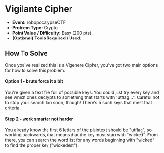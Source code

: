  # Vigilante Cipher
 * **Event:** robopocalypseCTF
 * **Problem Type:** Crypto
 * **Point Value / Difficulty:** Easy (200 pts)
 * **(Optional) Tools Required / Used:**
## How To Solve
Once you've realized this is a Vigenere Cipher, you've got two main options for how to solve this problem.
#### Option 1 - brute force it a bit
You're given a text file full of possible keys. You could just try every key and see which ones decrypts to something that starts with "utflag...". Careful not to stop your search too soon, though! There's 5 such keys that meet that criteria.

#### Step 2 - work smarter not harder
You already know the first 6 letters of the plaintext should be "utflag", so working backwards, that means that the key must start with "wicked". From there, you can search the word list for any words beginning with "wicked" to find the proper key ("wickedest").
